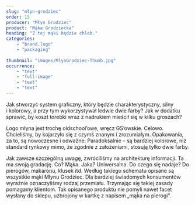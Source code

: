 ```yaml
---
slug: "młyn-grodziec"
order: 15
producer: "Młyn Grodziec"
product: "Mąka Grodziecka"
heading: "Z tej mąki będzie chleb."
categories:
    - "brand.logo"
    - "packaging"
     
thumbnail: "images/MlynGrodziec-Thumb.jpg"
occurrence:
    - "text"
    - "full-image"
    - "text"
    - "text"
---
```

Jak stworzyć system graficzny, który będzie charakterystyczny, silny i kolorowy, a przy tym wykorzystywał ledwie dwie farby? Jak w dodatku sprawić, by koszt torebki wraz z nadrukiem mieścił się w kilku groszach?

Logo młyna jest trochę oldschool’owe, wręcz GS’owskie. Celowo. Chcieliśmy, by kojarzyło się z czymś znanym i zrozumiałym. Opakowania, za to, są nowoczesne i odważne. Paradoksalnie – są bardziej kolorowe, niż standard rynkowy mimo, że zgodnie z założeniami, stosują tylko dwie farby. 

Jak zawsze szczególną uwagę, zwróciliśmy na architekturę informacji. Ta ma swoją gradację. Co? Mąka. Jaka? Uniwersalna. Do czego się nadaje? Do pierogów, makaronu, klusek itd. Według takiego schematu opisane są wszystkie mąki Młynu Grodziec. Dla bardziej świadomych konsumentów wyraźnie oznaczyliśmy rodzaj przemiału. Trzymając się takiej zasady pomagamy klientom. Tak opisanego produktu nie pomyli nawet facet wysłany do sklepu, uzbrojony w kartkę z napisem „mąka na pierogi”.
